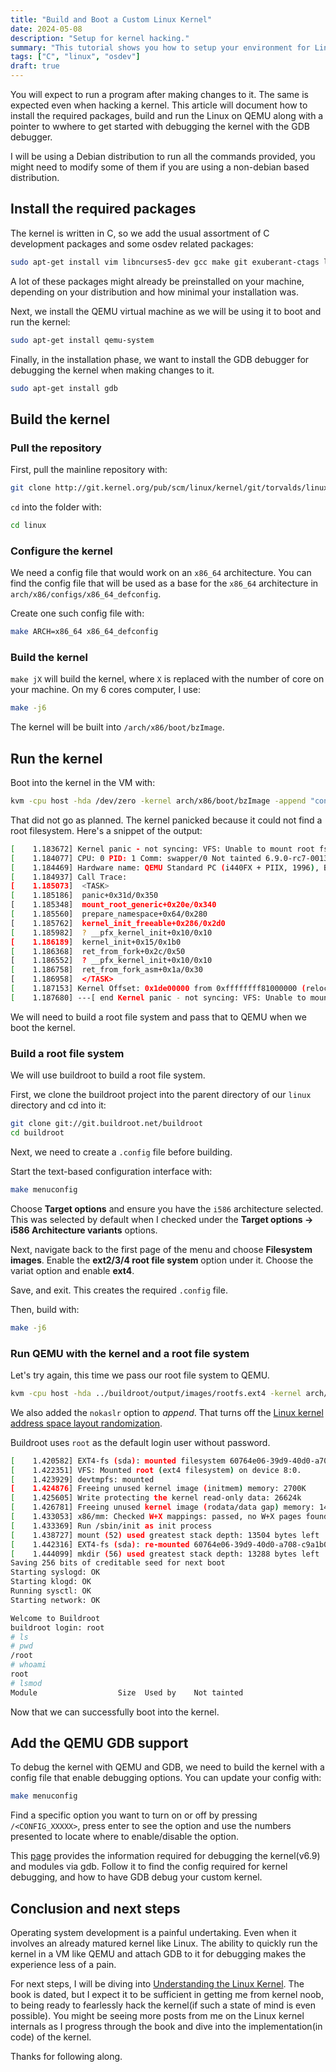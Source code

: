 ```yaml
---
title: "Build and Boot a Custom Linux Kernel"
date: 2024-05-08
description: "Setup for kernel hacking."
summary: "This tutorial shows you how to setup your environment for Linux kernel hacking. We will install the required dependencies, build, and boot into the Linux kernel."
tags: ["C", "linux", "osdev"]
draft: true
---
```


You will expect to run a program after making changes to it. The same is expected even when hacking a kernel. This article will document how to install the required packages, build and run the Linux on QEMU along with a pointer to wwhere to get started with debugging the kernel with the GDB debugger.

I will be using  a Debian distribution to run all the commands provided, you might need to modify some of them if you are using a non-debian based distribution.

## Install the required packages

The kernel is written in C, so we add the usual assortment of C development packages and some osdev related packages:

```sh
sudo apt-get install vim libncurses5-dev gcc make git exuberant-ctags libssl-dev bison flex libelf-dev bc dwarves zstd git-email fakeroot
```

A lot of these packages might already be preinstalled on your machine, depending on your distribution and how minimal your installation was.

Next, we install the QEMU virtual machine as we will be using it to boot and run the kernel:

```sh
sudo apt-get install qemu-system
```

Finally, in the installation phase, we want to install the GDB debugger for debugging the kernel when making changes to it.

```sh
sudo apt-get install gdb
```

## Build the kernel

### Pull the repository

First, pull the mainline repository with:

```sh
git clone http://git.kernel.org/pub/scm/linux/kernel/git/torvalds/linux.git
```

`cd` into the folder with:

```sh
cd linux
```

### Configure the kernel

We need a config file that would work on an `x86_64` architecture. You can find the config file that will be used as a base for the `x86_64` architecture in `arch/x86/configs/x86_64_defconfig`. 

Create one such config file with:

```sh
make ARCH=x86_64 x86_64_defconfig
```

### Build the kernel

`make jX` will build the kernel, where `X` is replaced with the number of core on your machine. On my 6 cores computer, I use:

```sh
make -j6
```

The kernel will be built into `/arch/x86/boot/bzImage`.

## Run the kernel

Boot into the kernel in the VM with:

```sh
kvm -cpu host -hda /dev/zero -kernel arch/x86/boot/bzImage -append "console=ttyS0 root=/dev/zero" -serial stdio -display none -m 1G
```

That did not go as planned. The kernel panicked because it could not find a root filesystem. Here's a snippet of the output:

```sh
[    1.183672] Kernel panic - not syncing: VFS: Unable to mount root fs on unknown-block(0,0)
[    1.184077] CPU: 0 PID: 1 Comm: swapper/0 Not tainted 6.9.0-rc7-00136-gf4345f05c0df #1
[    1.184469] Hardware name: QEMU Standard PC (i440FX + PIIX, 1996), BIOS 1.16.2-debian-1.16.2-1 04/01/2014
[    1.184937] Call Trace:
[    1.185073]  <TASK>
[    1.185186]  panic+0x31d/0x350
[    1.185348]  mount_root_generic+0x20e/0x340
[    1.185560]  prepare_namespace+0x64/0x280
[    1.185762]  kernel_init_freeable+0x286/0x2d0
[    1.185982]  ? __pfx_kernel_init+0x10/0x10
[    1.186189]  kernel_init+0x15/0x1b0
[    1.186368]  ret_from_fork+0x2c/0x50
[    1.186552]  ? __pfx_kernel_init+0x10/0x10
[    1.186758]  ret_from_fork_asm+0x1a/0x30
[    1.186958]  </TASK>
[    1.187153] Kernel Offset: 0x1de00000 from 0xffffffff81000000 (relocation range: 0xffffffff80000000-0xffffffffbfffffff)
[    1.187680] ---[ end Kernel panic - not syncing: VFS: Unable to mount root fs on unknown-block(0,0) ]---
```

We will need to build a root file system and pass that to QEMU when we boot the kernel.

### Build a root file system

We will use buildroot to build a root file system.

First, we clone the buildroot project into the parent directory of our `linux` directory and cd into it:

```sh
git clone git://git.buildroot.net/buildroot
cd buildroot
```

Next, we need to create a `.config` file before building.

Start the text-based configuration interface with:

```sh
make menuconfig
```

Choose **Target options** and ensure you have the `i586` architecture selected. This was selected by default when I checked under the **Target options -> i586 Architecture variants** options.

Next, navigate back to the first page of the menu and choose **Filesystem images**. Enable the **ext2/3/4 root file system** option under it. Choose the variat option and enable **ext4**.

Save, and exit. This creates the required `.config` file.

Then, build with:

```sh
make -j6
```

### Run QEMU with the kernel and a root file system

Let's try again, this time we pass our root file system to QEMU.

```sh
kvm -cpu host -hda ../buildroot/output/images/rootfs.ext4 -kernel arch/x86/boot/bzImage -append "root=/dev/sda rw console=ttyS0,115200 acpi=off nokaslr" -serial stdio -display none -m 2G
```

We also added the `nokaslr` option to *append*. That turns off the [Linux kernel address space layout randomization](https://lwn.net/Articles/569635/).

Buildroot uses `root` as the default login user without password.

```sh
[    1.420582] EXT4-fs (sda): mounted filesystem 60764e06-39d9-40d0-a708-c9a1b09d76e9 r/w with ordered data mode. Quota mode: none.
[    1.422351] VFS: Mounted root (ext4 filesystem) on device 8:0.
[    1.423929] devtmpfs: mounted
[    1.424876] Freeing unused kernel image (initmem) memory: 2700K
[    1.425605] Write protecting the kernel read-only data: 26624k
[    1.426781] Freeing unused kernel image (rodata/data gap) memory: 1484K
[    1.433053] x86/mm: Checked W+X mappings: passed, no W+X pages found.
[    1.433369] Run /sbin/init as init process
[    1.438727] mount (52) used greatest stack depth: 13504 bytes left
[    1.442316] EXT4-fs (sda): re-mounted 60764e06-39d9-40d0-a708-c9a1b09d76e9 r/w. Quota mode: none.
[    1.444099] mkdir (56) used greatest stack depth: 13288 bytes left
Saving 256 bits of creditable seed for next boot
Starting syslogd: OK
Starting klogd: OK
Running sysctl: OK
Starting network: OK

Welcome to Buildroot
buildroot login: root
# ls
# pwd
/root
# whoami
root
# lsmod
Module                  Size  Used by    Not tainted
```

Now that we can successfully boot into the kernel.

## Add the QEMU GDB support

To debug the kernel with QEMU and GDB, we need to build the kernel with a config file that enable debugging options. You can update your config with:

```sh
make menuconfig
```

Find a specific option you want to turn on or off by pressing `/<CONFIG_XXXXX>`, press enter to see the option and use the numbers presented to locate where to enable/disable the option.

This [page](https://docs.kernel.org/dev-tools/gdb-kernel-debugging.html) provides the information required for debugging the kernel(v6.9) and modules via gdb. Follow it to find the config required for kernel debugging, and how to have GDB debug your custom kernel.

## Conclusion and next steps

Operating system development is a painful undertaking. Even when it involves an already matured kernel like Linux. The ability to quickly run the kernel in a VM like QEMU and attach GDB to it for debugging makes the experience less of a pain.

For next steps, I will be diving into [Understanding the Linux Kernel](https://amzn.eu/d/cmMIN5d). The book is dated, but I expect it to be sufficient in getting me from kernel noob, to being ready to fearlessly hack the kernel(if such a state of mind is even possible). You might be seeing more posts from me on the Linux kernel internals as I progress through the book and dive into the implementation(in code) of the kernel.

Thanks for following along.

